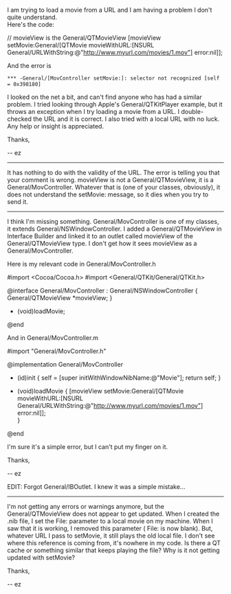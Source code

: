 

I am trying to load a movie from a URL and I am having a problem I don't quite understand.  
Here's the code:
    
// movieView is the General/QTMovieView
[movieView setMovie:General/[QTMovie movieWithURL:[NSURL General/URLWithString:@"http://www.myurl.com/movies/1.mov"]
                                    error:nil]];

And the error is 

    *** -General/[MovController setMovie:]: selector not recognized [self = 0x398180]

I looked on the net a bit, and can't find anyone who has had a similar problem.  I tried looking through Apple's General/QTKitPlayer example, but it throws an exception when I try loading a movie from a URL.  I double-checked the URL and it is correct.  I also tried with a local URL with no luck.
Any help or insight is appreciated.

Thanks, 

-- ez


----
It has nothing to do with the validity of the URL. The error is telling you that your comment is wrong.     movieView is not a General/QTMovieView, it is a General/MovController. Whatever that is (one of your classes, obviously), it does not understand the     setMovie: message, so it dies when you try to send it.

----
I think I'm missing something.  General/MovController is one of my classes, it extends General/NSWindowController.  I added a General/QTMovieView in Interface Builder and linked it to an outlet called     movieView of the General/QTMovieView type.  I don't get how it sees     movieView as a General/MovController.

Here is my relevant code in General/MovController.h
    
#import <Cocoa/Cocoa.h>
#import <General/QTKit/General/QTKit.h>

@interface General/MovController : General/NSWindowController {
    General/QTMovieView *movieView;
}

- (void)loadMovie;

@end


And in General/MovController.m
    
#import "General/MovController.h"

@implementation General/MovController

- (id)init
{
    self = [super initWithWindowNibName:@"Movie"];
    return self;
}

- (void)loadMovie
{
    [movieView setMovie:General/[QTMovie movieWithURL:[NSURL General/URLWithString:@"http://www.myurl.com/movies/1.mov"]
                                        error:nil]];   
}

@end


I'm sure it's a simple error, but I can't put my finger on it.  

Thanks, 

-- ez

EDIT: Forgot     General/IBOutlet.  I knew it was a simple mistake...

----
I'm not getting any errors or warnings anymore, but the General/QTMovieView does not appear to get updated.  When I created the .nib file, I set the     File: parameter to a local movie on my machine.  When I saw that it is working, I removed this parameter (    File: is now blank).  But, whatever URL I pass to     setMovie, it still plays the old local file.  I don't see where this reference is coming from, it's nowhere in my code.  Is there a QT cache or something similar that keeps playing the file?  Why is it not getting updated with     setMovie?

Thanks,

-- ez
